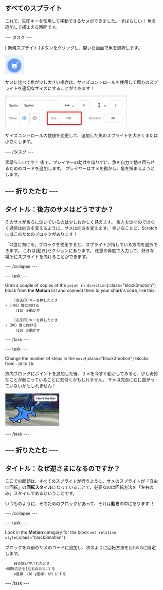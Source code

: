 ## すべてのスプライト

これで、矢印キーを使用して移動できるサメができました。 すばらしい！ 魚を追加して捕まえる時間です。

\--- タスク \---

[ 新規スプライト ]ボタンをクリックし、開いた画面で魚を選択します。

![新しいスプライトボタン](images/spritesNewFromLibrary.png)

サメに比べて魚が少し大きい場合は、サイズコントロールを使用して両方のスプライトを適切なサイズにすることができます！

![スプライトのサイズを調整](images/sprites2.png)

サイズコントロールの数値を変更して、追加した魚のスプライトを大きくまたは小さくします。

\--- /タスク \---

素晴らしいです！ 後で、プレイヤーの助けを借りずに、魚を自力で動き回らせるためのコードを追加します。 プレイヤーはサメを動かし、魚を捕まえようとします。

## \--- 折りたたむ \---

## タイトル：後方のサメはどうですか？

そのサメが後ろに泳いでいるのは少しおかしく見えます。 後方を泳ぐのではなく通常は向きを変えるように、サメは向きを変えます。 幸いなことに、Scratchにはこのためのブロックがあります！

「○度に向ける」ブロックを使用すると、スプライトが指している方向を選択できます。 これは[動き]セクションにあります。 任意の角度で入力して、好きな場所にスプライトを向けることができます。

\--- /collapse \---

\--- task \---

Grab a couple of copies of the `point in direction`{:class="block3motion"} block from the **Motion** list and connect them to your shark's code, like this:

```blocks3
    [左矢印]キーを押したとき
+（-90）度に向ける
    （10）歩動かす
```

```blocks3
    [右矢印]キーを押したとき
+（90）度に向ける
    （10）歩動かす
```

\--- /task \---

\--- task \---

Change the number of steps in the `move`{:class="block3motion"} blocks from `-10` to `10`.

方向ブロックにポイントを追加した後、サメを今すぐ動かしてみると、少し奇妙なことが起こっていることに気付くかもしれません。 サメは完全に右に曲がっていないかもしれません！

![逆さまのサメ](images/spritesUpsideDown.png)

\--- /task \---

## \--- 折りたたむ \---

## タイトル：なぜ逆さまになるのですか？

ここでの問題は、すべてのスプライトが行うように、サメのスプライトが「自由に回転」の**回転スタイル**になっていることで、必要なのは回転方法を「左右のみ」スタイルであるということです。

いつものように、そのためのブロックがあって、それは**動き**の中にあります ！

\--- /collapse \---

\--- task \---

Look in the **Motion** category for the block `set rotation style`{:class="block3motion"}.

ブロックを以前のサメのコードに追加し、次のように回転方法を`左右のみ`に限定します。

```blocks3
    緑の旗が押されたとき
+回転方法を[左右のみ]にする
    x座標：（0）y座標：（0）にする
```

\--- /task \---